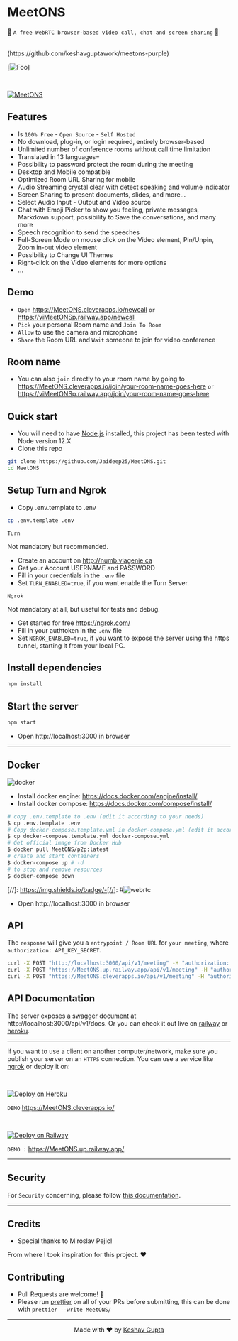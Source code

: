 # MeetONS

🚀 `A free WebRTC browser-based video call, chat and screen sharing` 🚀

<br>
(https://github.com/keshavguptawork/meetons-purple)

[![Foo](public/images/browsers.png)]

<br>

[![MeetONS](public/images/preview.png)](https://viMeetONSleverapps.io/)

## Features

- Is `100% Free` - `Open Source` - `Self Hosted` 
- No download, plug-in, or login required, entirely browser-based
- Unlimited number of conference rooms without call time limitation
- Translated in 13 languages=
- Possibility to password protect the room during the meeting
- Desktop and Mobile compatible
- Optimized Room URL Sharing for mobile
- Audio Streaming crystal clear with detect speaking and volume indicator
- Screen Sharing to present documents, slides, and more...
- Select Audio Input - Output and Video source
- Chat with Emoji Picker to show you feeling, private messages, Markdown support, possibility to Save the conversations, and many more
- Speech recognition to send the speeches
- Full-Screen Mode on mouse click on the Video element, Pin/Unpin, Zoom in-out video element
- Possibility to Change UI Themes
- Right-click on the Video elements for more options
- ...

## Demo

- `Open` https://MeetONS.cleverapps.io/newcall `or` https://viMeetONSp.railway.app/newcall
- `Pick` your personal Room name and `Join To Room`
- `Allow` to use the camera and microphone
- `Share` the Room URL and `Wait` someone to join for video conference

## Room name

- You can also `join` directly to your room name by going to https://MeetONS.cleverapps.io/join/your-room-name-goes-here `or` https://viMeetONSp.railway.app/join/your-room-name-goes-here

## Quick start

- You will need to have [Node.js](https://nodejs.org/en/blog/release/v12.22.1/) installed, this project has been tested with Node version 12.X
- Clone this repo

```bash
git clone https://github.com/Jaideep25/MeetONS.git
cd MeetONS
```

## Setup Turn and Ngrok

- Copy .env.template to .env

```bash
cp .env.template .env
```

`Turn`

Not mandatory but recommended.

- Create an account on http://numb.viagenie.ca
- Get your Account USERNAME and PASSWORD
- Fill in your credentials in the `.env` file
- Set `TURN_ENABLED=true`, if you want enable the Turn Server.

`Ngrok`

Not mandatory at all, but useful for tests and debug.

- Get started for free https://ngrok.com/
- Fill in your authtoken in the `.env` file
- Set `NGROK_ENABLED=true`, if you want to expose the server using the https tunnel, starting it from your local PC.

## Install dependencies

```js
npm install
```

## Start the server

```js
npm start
```

- Open http://localhost:3000 in browser

---

## Docker

![docker](public/images/docker.png)

- Install docker engine: https://docs.docker.com/engine/install/
- Install docker compose: https://docs.docker.com/compose/install/

```bash
# copy .env.template to .env (edit it according to your needs)
$ cp .env.template .env
# Copy docker-compose.template.yml in docker-compose.yml (edit it according to your needs)
$ cp docker-compose.template.yml docker-compose.yml
# Get official image from Docker Hub
$ docker pull MeetONS/p2p:latest
# create and start containers
$ docker-compose up # -d
# to stop and remove resources
$ docker-compose down
```

[//]: https://img.shields.io/badge/-[//]: #![webrtc](public/images/webrtc.png)

- Open http://localhost:3000 in browser

## API

The `response` will give you a `entrypoint / Room URL` for `your meeting`, where `authorization: API_KEY_SECRET`.

```bash
curl -X POST "http://localhost:3000/api/v1/meeting" -H "authorization: MeetONS_default_secret" -H "Content-Type: application/json"
curl -X POST "https://MeetONS.up.railway.app/api/v1/meeting" -H "authorization: viMeetONSefault_secret" -H "Content-Type: application/json"
curl -X POST "https://MeetONS.cleverapps.io/api/v1/meeting" -H "authorization: viMeetONSefault_secret" -H "Content-Type: application/json"
```

## API Documentation

The server exposes a [swagger](https://swagger.io/) document at http://localhost:3000/api/v1/docs. Or you can check it out live on [railway](https://MeetONS.up.railway.app/api/v1/docs) or [heroku](https://viMeetONSleverapps.io/api/v1/docs).

---

If you want to use a client on another computer/network, make sure you publish your server on an `HTTPS` connection.
You can use a service like [ngrok](https://ngrok.com/) or deploy it on:

<br>

[![Deploy on Heroku](https://www.herokucdn.com/deploy/button.svg)](https://www.heroku.com/)

`DEMO` https://MeetONS.cleverapps.io/

<br>

[![Deploy on Railway](https://railway.app/button.svg)](https://railway.app)

`DEMO :` https://MeetONS.up.railway.app/

---

## Security

For `Security` concerning, please follow [this documentation](./SECURITY.md).

---

## Credits

- Special thanks to Miroslav Pejic!

From where I took inspiration for this project. ❤️

## Contributing

- Pull Requests are welcome! 🙂
- Please run [prettier](https://prettier.io) on all of your PRs before submitting, this can be done with `prettier --write MeetONS/`

---

<p align="center"> Made with ❤️ by <a href="https://www.github.com/keshavguptawork/">Keshav Gupta</a></p>
